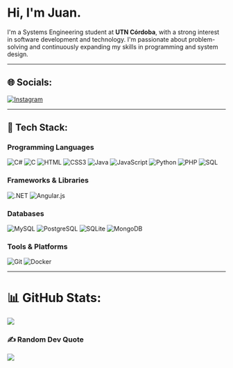 # Hi, I'm Juan. 

I'm a Systems Engineering student at **UTN Córdoba**, with a strong interest in software development and technology. I'm passionate about problem-solving and continuously expanding my skills in programming and system design.

---

## 🌐 **Socials**:
[![Instagram](https://img.shields.io/badge/Instagram-E4405F?style=flat-square&logo=instagram&logoColor=white)](https://instagram.com/juanarayaa_)

---

## 🚀 **Tech Stack**:
### Programming Languages
![C#](https://img.shields.io/badge/C%23-239120?style=flat-square&logo=c-sharp&logoColor=white)
![C](https://img.shields.io/badge/C-00599C?style=flat-square&logo=c&logoColor=white)
![HTML](https://img.shields.io/badge/HTML5-E34F26?style=flat-square&logo=html5&logoColor=white)
![CSS3](https://img.shields.io/badge/CSS3-1572B6?style=flat-square&logo=css3&logoColor=white)
![Java](https://img.shields.io/badge/Java-ED8B00?style=flat-square&logo=openjdk&logoColor=white)
![JavaScript](https://img.shields.io/badge/JavaScript-323330?style=flat-square&logo=javascript&logoColor=F7DF1E)
![Python](https://img.shields.io/badge/Python-3776AB?style=flat-square&logo=python&logoColor=white)
![PHP](https://img.shields.io/badge/PHP-777BB4?style=flat-square&logo=php&logoColor=white)
![SQL](https://img.shields.io/badge/SQL-4479A1?style=flat-square&logo=postgresql&logoColor=white)

### Frameworks & Libraries
![.NET](https://img.shields.io/badge/.NET-512BD4?style=flat-square&logo=.net&logoColor=white)
![Angular.js](https://img.shields.io/badge/Angular.js-E23237?style=flat-square&logo=angularjs&logoColor=white)

### Databases
![MySQL](https://img.shields.io/badge/MySQL-4479A1?style=flat-square&logo=mysql&logoColor=white)
![PostgreSQL](https://img.shields.io/badge/PostgreSQL-336791?style=flat-square&logo=postgresql&logoColor=white)
![SQLite](https://img.shields.io/badge/SQLite-003B57?style=flat-square&logo=sqlite&logoColor=white)
![MongoDB](https://img.shields.io/badge/MongoDB-47A248?style=flat-square&logo=mongodb&logoColor=white)

### Tools & Platforms
![Git](https://img.shields.io/badge/Git-F05032?style=flat-square&logo=git&logoColor=white)
![Docker](https://img.shields.io/badge/Docker-2496ED?style=flat-square&logo=docker&logoColor=white)

---

# 📊 GitHub Stats:
![](https://github-readme-stats.vercel.app/api/top-langs/?username=valentinawerle&theme=dark&hide_border=false&include_all_commits=true&count_private=true&layout=compact)

### ✍️ Random Dev Quote
![](https://quotes-github-readme.vercel.app/api?type=horizontal&theme=radical)
